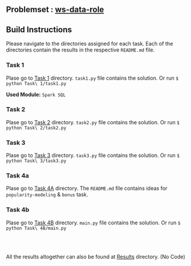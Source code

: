 ## Problemset : [ws-data-role](https://gist.github.com/woozyking/f1d50e1fe1b3bf52e3748bc280cf941f)

## Build Instructions

Please navigate to the directories assigned for each task. Each of the directories contain the results in the respective `README.md` file. 

### Task 1

Plase go to [Task 1](https://github.com/safayet08/eqWorks-internship-assignment/tree/main/Task%201) directory. `task1.py` file contains the solution. Or run `$ python Task\ 1/task1.py`

**Used Module:** `Spark SQL`


### Task 2

Plase go to [Task 2](https://github.com/safayet08/eqWorks-internship-assignment/tree/main/Task%202) directory. `task2.py` file contains the solution. Or run `$ python Task\ 2/task2.py`


### Task 3

Plase go to [Task 3](https://github.com/safayet08/eqWorks-internship-assignment/tree/main/Task%203) directory. `task3.py` file contains the solution. Or run `$ python Task\ 3/task3.py`

### Task 4a

Plase go to [Task 4A](https://github.com/safayet08/eqWorks-internship-assignment/tree/main/Task%204A) directory. The `README.md` file contains ideas for `popularity-modeling` & `bonus` task.

### Task 4b

Plase go to [Task 4B](https://github.com/safayet08/eqWorks-internship-assignment/tree/main/Task%204B) directory. `main.py` file contains the solution. Or run `$ python Task\ 4B/main.py`

<br />
<br />

All the results altogether can also be found at [Results](https://github.com/safayet08/eqWorks-internship-assignment/tree/main/Results) directory. (No Code)
